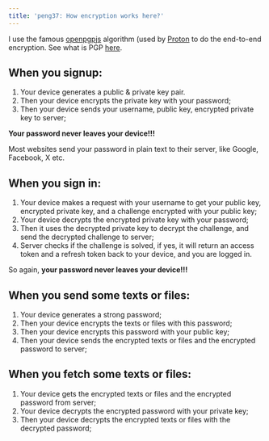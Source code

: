 ```yaml
---
title: 'peng37: How encryption works here?'
---
```


I use the famous [openpgpjs](https://github.com/openpgpjs/openpgpjs) algorithm (used by [Proton](https://proton.me/) to
do the end-to-end encryption. See what is PGP [here](https://proton.me/blog/what-is-pgp-encryption).

## When you signup:

1. Your device generates a public & private key pair.
2. Then your device encrypts the private key with your password;
3. Then your device sends your username, public key, encrypted private key to server; 

**Your password never leaves your device!!!**

Most websites send your password in plain text to their server, like Google, Facebook, X etc.

## When you sign in:

1. Your device makes a request with your username to get your public key, encrypted private key, and a challenge encrypted with your public key;
2. Your device decrypts the encrypted private key with your password;
3. Then it uses the decrypted private key to decrypt the challenge, and send the decrypted challenge to server;
4. Server checks if the challenge is solved, if yes, it will return an access token and a refresh token back to your device, and you are logged in.

So again, **your password never leaves your device!!!**

## When you send some texts or files:

1. Your device generates a strong password;
2. Then your device encrypts the texts or files with this password;
3. Then your device encrypts this password with your public key;
4. Then your device sends the encrypted texts or files and the encrypted password to server;

## When you fetch some texts or files:

1. Your device gets the encrypted texts or files and the encrypted password from server;
2. Your device decrypts the encrypted password with your private key;
3. Then your device decrypts the encrypted texts or files with the decrypted password;
